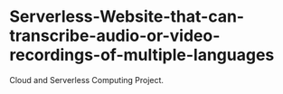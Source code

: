 # Serverless-Website-that-can-transcribe-audio-or-video-recordings-of-multiple-languages
Cloud and Serverless Computing Project.
